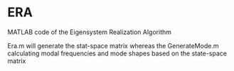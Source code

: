 # ERA
MATLAB code of the Eigensystem Realization Algorithm

Era.m will generate the stat-space matrix whereas the GenerateMode.m calculating modal frequencies and mode shapes based on the state-space matrix
